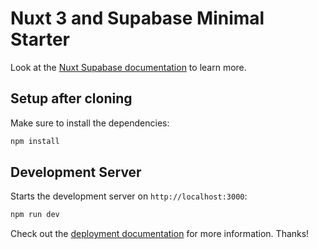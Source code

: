 # Nuxt 3 and Supabase Minimal Starter

Look at the [Nuxt Supabase documentation](https://supabase.nuxtjs.org/get-started) to learn more.

## Setup after cloning

Make sure to install the dependencies:

```bash
npm install
```

## Development Server

Starts the development server on `http://localhost:3000`:

```bash
npm run dev
```

Check out the [deployment documentation](https://nuxt.com/docs/getting-started/deployment) for more information. Thanks!
